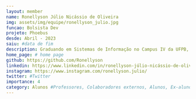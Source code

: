 ```yaml
---
layout: member
name: Ronellyson Júlio Nicássio de Oliveira
img: assets/img/equipe/ronellyson_julio.jpg
funcao: Bolsista Dev
projeto: Phoebus 
desde: Abril - 2023
saiu: #data de fim
description: Graduando em Sistemas de Informação no Campus IV da UFPB, em Rio Tinto-PB. Tenho interesse em desenvolvimento Java back-end e desenvolvimento mobile.
home_page: # home page
github: https://github.com/Ronellyson
linkedin: https://www.linkedin.com/in/ronellyson-júlio-nicássio-de-oliveira-4481b61a2
instagram: https://www.instagram.com/ronellyson.julio/
twitter: #Twitter
importance: 4
category: Alunos #Professores, Colaboradores externos, Alunos, Ex-alunos
---
```

